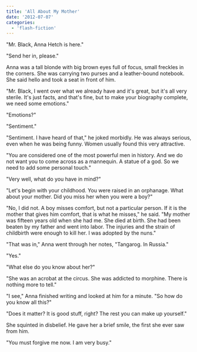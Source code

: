 ```yaml
---
title: 'All About My Mother'
date: '2012-07-07'
categories:
  - 'flash-fiction'
---
```


"Mr. Black, Anna Hetch is here."

"Send her in, please."

<!-- truncate -->

Anna was a tall blonde with big brown eyes full of focus, small freckles in the
corners. She was carrying two purses and a leather-bound notebook. She said
hello and took a seat in front of him.

"Mr. Black, I went over what we already have and it's great, but it's all very
sterile. It's just facts, and that's fine, but to make your biography complete,
we need some emotions."

"Emotions?"

"Sentiment."

"Sentiment. I have heard of that," he joked morbidly. He was always serious,
even when he was being funny. Women usually found this very attractive.

"You are considered one of the most powerful men in history. And we do not want
you to come across as a mannequin. A statue of a god. So we need to add some
personal touch."

"Very well, what do you have in mind?"

"Let's begin with your childhood. You were raised in an orphanage. What about
your mother. Did you miss her when you were a boy?"

"No, I did not. A boy misses comfort, but not a particular person. If it is the
mother that gives him comfort, that is what he misses," he said. "My mother was
fifteen years old when she had me. She died at birth. She had been beaten by my
father and went into labor. The injuries and the strain of childbirth were
enough to kill her. I was adopted by the nuns."

"That was in," Anna went through her notes, "Tangarog. In Russia."

"Yes."

"What else do you know about her?"

"She was an acrobat at the circus. She was addicted to morphine. There is
nothing more to tell."

"I see," Anna finished writing and looked at him for a minute. "So how do you
know all this?"

"Does it matter? It is good stuff, right? The rest you can make up yourself."

She squinted in disbelief. He gave her a brief smile, the first she ever saw
from him.

"You must forgive me now. I am very busy."
